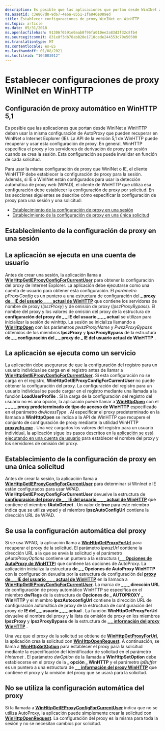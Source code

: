 ```yaml
---
description: Es posible que las aplicaciones que portan desde WinINet a WinHTTP deban usar la misma configuración de AutoProxy que pueden recuperar en WinINet o Internet Explorer (IE).
ms.assetid: c3e867d8-9d67-4e6a-8551-1fa846e089ed
title: Establecer configuraciones de proxy WinINet en WinHTTP
ms.topic: article
ms.date: 05/31/2018
ms.openlocfilehash: 91306f6591e0aab0f96fa010ee2a83d3f32c8fb4
ms.sourcegitcommit: 831e8f3db78ab820e1710cede244553c70e50500
ms.translationtype: MT
ms.contentlocale: es-ES
ms.lasthandoff: 01/08/2021
ms.locfileid: "104003012"
---
```

# <a name="setting-wininet-proxy-configurations-in-winhttp"></a>Establecer configuraciones de proxy WinINet en WinHTTP

## <a name="setting-automatic-proxy-on-winhttp-51"></a>Configuración de proxy automático en WinHTTP 5,1

Es posible que las aplicaciones que portan desde WinINet a WinHTTP deban usar la misma configuración de AutoProxy que pueden recuperar en WinINet o Internet Explorer (IE). La API de la versión 5,1 de WinHTTP puede recuperar y usar esta configuración de proxy. En general, WinHTTP especifica el proxy y los servidores de derivación de proxy por sesión cuando se crea la sesión. Esta configuración se puede invalidar en función de cada solicitud.

Para usar la misma configuración de proxy que WinINet o IE, el cliente WinHTTP debe establecer la configuración de proxy para la sesión. Además, si IE o WinINet están configurados para usar la detección automática de proxy web (WPAD), el cliente de WinHTTP que utiliza esa configuración debe establecer la configuración de proxy por solicitud. En las secciones siguientes se describe cómo especificar la configuración de proxy para una sesión y una solicitud:

-   [Establecimiento de la configuración de proxy en una sesión](#setting-the-proxy-configuration-on-a-session)
-   [Establecimiento de la configuración de proxy en una única solicitud](#setting-the-proxy-configuration-on-a-single-request)

## <a name="setting-the-proxy-configuration-on-a-session"></a>Establecimiento de la configuración de proxy en una sesión

## <a name="the-application-is-running-on-a-user-account"></a>La aplicación se ejecuta en una cuenta de usuario

Antes de crear una sesión, la aplicación llama a [**WinHttpGetIEProxyConfigForCurrentUser**](/windows/desktop/api/Winhttp/nf-winhttp-winhttpgetieproxyconfigforcurrentuser) para obtener la configuración del proxy de Internet Explorer. La aplicación debe ejecutarse como una cuenta de usuario para obtener esta configuración. El *parámetro pProxyConfig* es un puntero a una estructura de configuración del [**\_ proxy de \_ IE del usuario \_ \_ \_ actual de WinHTTP**](/windows/win32/api/winhttp/ns-winhttp-winhttp_current_user_ie_proxy_config) que contiene los servidores de nombre de proxy (*lpszProxy*) y de omisión de proxy (*lpszProxyBypass*). El nombre del proxy y los valores de omisión del proxy de la estructura de **configuración del proxy de \_ \_ IE del usuario \_ \_ \_ actual** se utilizan para inicializar la sesión de winhttp. La sesión se inicializa llamando a [**WinHttpOpen**](/windows/desktop/api/Winhttp/nf-winhttp-winhttpopen) con los parámetros *pwszProxyName* y *PwszProxyBypass* obtenidos de los miembros **lpszProxy** y **lpszProxyBypass** de la estructura **de \_ \_ configuración del \_ \_ proxy de \_ IE del usuario actual de WinHTTP** .

## <a name="the-application-is-running-as-a-service"></a>La aplicación se ejecuta como un servicio

La aplicación debe asegurarse de que la configuración del registro para un usuario individual se carga en el registro antes de llamar a [**WinHttpGetIEProxyConfigForCurrentUser**](/windows/desktop/api/Winhttp/nf-winhttp-winhttpgetieproxyconfigforcurrentuser). Si esta configuración no se carga en el registro, **WinHttpGetIEProxyConfigForCurrentUser** no puede obtener la configuración del proxy. La configuración del registro para un usuario individual se puede cargar en el registro mediante una llamada a la función **LoadUserProfile** . Si la carga de la configuración del registro del usuario no es una opción, la aplicación puede llamar a [**WinHttpOpen**](/windows/desktop/api/Winhttp/nf-winhttp-winhttpopen) con el **\_ \_ \_ \_ proxy predeterminado de tipo de acceso de WinHTTP** especificado en el parámetro *dwAcessType* . Al especificar el proxy predeterminado en la llamada a **WinHttpOpen** se indica a la API de WinHTTP que recupere el conjunto de configuración de proxy mediante la utilidad WinHTTP [**proxycfg.exe**](proxycfg-exe--a-proxy-configuration-tool.md) . Una vez cargados los valores del registro para un usuario individual, la aplicación sigue los pasos descritos en [la aplicación se está ejecutando en una cuenta de usuario](#the-application-is-running-on-a-user-account) para establecer el nombre del proxy y los servidores de omisión del proxy.

## <a name="setting-the-proxy-configuration-on-a-single-request"></a>Establecimiento de la configuración de proxy en una única solicitud

Antes de crear la sesión, la aplicación llama a [**WinHttpGetIEProxyConfigForCurrentUser**](/windows/desktop/api/Winhttp/nf-winhttp-winhttpgetieproxyconfigforcurrentuser) para determinar si WinInet e IE están configurados para usar WPAD. **WinHttpGetIEProxyConfigForCurrentUser** devuelve la estructura de [**configuración del proxy de \_ \_ IE del usuario \_ \_ \_ actual de WinHTTP**](/windows/win32/api/winhttp/ns-winhttp-winhttp_current_user_ie_proxy_config) que contiene el miembro **fAutoDetect** . Un valor de **true** para este miembro indica que se utiliza wpad y el miembro **lpszAutoConfigUrl** contiene la dirección URL de WPAD.

## <a name="automatic-proxy-configuration-is-used"></a>Se usa la configuración automática del proxy

Si se usa WPAD, la aplicación llama a [**WinHttpGetProxyForUrl**](/windows/desktop/api/Winhttp/nf-winhttp-winhttpgetproxyforurl) para recuperar el proxy de la solicitud. El parámetro *lpwszUrl* contiene la dirección URL a la que se envía la solicitud y el parámetro *pAutoProxyOptions* contiene un puntero a la estructura ([**\_ \_ Opciones de AutoProxy de WinHTTP**](/windows/win32/api/winhttp/ns-winhttp-winhttp_autoproxy_options)) que contiene las opciones de AutoProxy. La aplicación inicializa la estructura **de \_ \_ Opciones de AutoProxy WinHTTP** con la configuración devuelta por la estructura de configuración del [**proxy de \_ \_ IE del usuario \_ \_ \_ actual de WinHTTP**](/windows/win32/api/winhttp/ns-winhttp-winhttp_current_user_ie_proxy_config) en la llamada a [**WinHttpGetIEProxyConfigForCurrentUser**](/windows/desktop/api/Winhttp/nf-winhttp-winhttpgetieproxyconfigforcurrentuser). La marca de **\_ \_ \_ dirección URL** de configuración de proxy automático WinHTTP se especifica en el miembro **dwFlags** de la estructura de **Opciones de \_ AUTOPROXY \_ WinHTTP** y el miembro **lpszAutoconfigUrl** contiene la dirección URL de configuración automática de proxy de la estructura de configuración del proxy de **IE del \_ \_ usuario \_ \_ \_ actual** . La función **WinHttpGetProxyForUrl** devuelve el nombre del proxy y la lista de omisión de proxy en los miembros **lpszProxy** y **lpszProxyBypass** de la estructura de [**\_ \_ información del proxy WinHTTP**](/windows/win32/api/winhttp/ns-winhttp-winhttp_proxy_info) .

Una vez que el proxy de la solicitud se obtiene de [**WinHttpGetProxyForUrl**](/windows/desktop/api/Winhttp/nf-winhttp-winhttpgetproxyforurl), la aplicación crea la solicitud con [**WinHttpOpenRequest**](/windows/desktop/api/Winhttp/nf-winhttp-winhttpopenrequest). A continuación, se llama a [**WinHttpSetOption**](/windows/desktop/api/Winhttp/nf-winhttp-winhttpsetoption) para establecer el proxy para la solicitud mediante la especificación del identificador de solicitud en el parámetro *hInternet* . El parámetro *dwOption* de la llamada a **WinHttpSetOption** debe establecerse en el proxy de la **\_ opción \_ WinHTTP** y el parámetro *lpBuffer* es un puntero a una estructura de [**\_ \_ información del proxy WinHTTP**](/windows/win32/api/winhttp/ns-winhttp-winhttp_proxy_info) que contiene el proxy y la omisión del proxy que se usará para la solicitud.

## <a name="automatic-proxy-configuration-is-not-used"></a>No se utiliza la configuración automática del proxy

Si la llamada a [**WinHttpGetIEProxyConfigForCurrentUser**](/windows/desktop/api/Winhttp/nf-winhttp-winhttpgetieproxyconfigforcurrentuser) indica que no se utiliza AutoProxy, la aplicación puede simplemente crear la solicitud con [**WinHttpOpenRequest**](/windows/desktop/api/Winhttp/nf-winhttp-winhttpopenrequest). La configuración del proxy es la misma para toda la sesión y no se necesitan cambios por solicitud.

 

 



